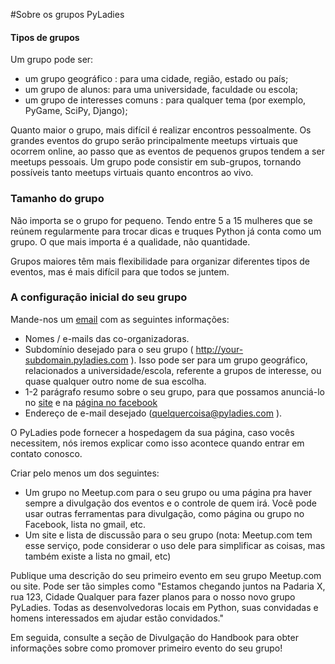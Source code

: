 #Sobre os grupos  PyLadies
#### Tipos de grupos


Um grupo pode ser:

* um grupo geográfico : para uma cidade, região, estado ou país;
* um grupo de alunos: para uma universidade, faculdade ou escola;
* um grupo de interesses comuns : para qualquer tema (por exemplo, PyGame, SciPy, Django);

Quanto maior o grupo, mais difícil é realizar encontros pessoalmente. Os grandes eventos do grupo serão principalmente meetups virtuais que ocorrem online, ao passo que as eventos de pequenos grupos tendem a ser meetups pessoais.
Um grupo pode consistir em sub-grupos, tornando possíveis tanto meetups virtuais quanto encontros ao vivo.

### Tamanho do grupo

Não importa se o grupo for pequeno. Tendo entre 5 a 15 mulheres que se reúnem regularmente para trocar dicas e truques Python já conta como um grupo. O que mais importa é a qualidade, não quantidade.

Grupos maiores têm mais flexibilidade para organizar diferentes tipos de eventos, mas é mais difícil para que todos se juntem.

### A configuração inicial do seu grupo

Mande-nos um [email](brazil@pyladies.com) com as seguintes informações:

* Nomes / e-mails das co-organizadoras.
* Subdomínio desejado para o seu grupo ( http://your-subdomain.pyladies.com ). Isso pode ser para um grupo geográfico, relacionados a universidade/escola, referente a grupos de interesse, ou quase qualquer outro nome de sua escolha.
* 1-2 parágrafo resumo sobre o seu grupo, para que possamos anunciá-lo no [site](http://brasil.pyladies.com) e na [página no facebook](https://www.facebook.com/PyLadiesBrazil)
* Endereço de e-mail desejado (quelquercoisa@pyladies.com ).

O PyLadies pode fornecer a hospedagem da sua página, caso vocês necessitem, nós iremos explicar como isso acontece quando entrar em contato conosco.

Criar pelo menos um dos seguintes:
* Um grupo no Meetup.com para o seu grupo ou uma página pra haver sempre a divulgação dos eventos e o controle de quem irá. Você pode usar outras ferramentas para divulgação, como página ou grupo no Facebook, lista no gmail, etc.
* Um site e lista de discussão para o seu grupo (nota: Meetup.com tem esse serviço, pode considerar o uso dele para simplificar as coisas, mas também existe a lista no gmail, etc)

Publique uma descrição do seu primeiro evento em seu grupo Meetup.com ou site. Pode ser tão simples como "Estamos chegando juntos na Padaria X, rua 123, Cidade Qualquer para fazer planos para o nosso novo grupo PyLadies. Todas as desenvolvedoras locais em Python, suas convidadas e homens interessados em ajudar estão convidados."

Em seguida, consulte a seção de Divulgação do Handbook para obter informações sobre como promover primeiro evento do seu grupo!
